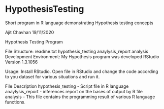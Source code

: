 # HypothesisTesting
Short program in R language demonstrating Hypothesis testing concepts 

Ajit Chavhan
19/11/2020

Hypothesis Testing Program

File Structure:
readme.txt
hypothesis_testing
anaylysis_report
analysis
Development Environment:
My Hypothesis program was developed RStudio Version 1.3.1056

Usage:
Install RStudio. Open file in RStudio and change the code according to you dataset for various situations and run it.


File Description 
hypothesis_testing - Script file in R language 
anaylysis_report - inferences report on the bases of output by R file 
analysis - This file contains the programming result of various R language functions. 
